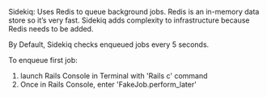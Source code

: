 Sidekiq: Uses Redis to queue background jobs. Redis is an in-memory data store so it’s very fast. Sidekiq adds complexity to infrastructure because Redis needs to be added.

By Default, Sidekiq checks enqueued jobs every 5 seconds. 

To enqueue first job:
1) launch Rails Console in Terminal with 'Rails c' command
2) Once in Rails Console, enter 'FakeJob.perform_later'


